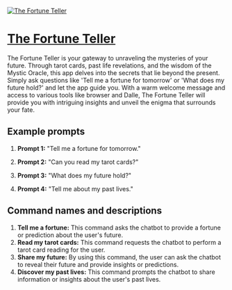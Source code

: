 [![The Fortune Teller](https://files.oaiusercontent.com/file-vavPjtwwYMGb9cAohGMPMHvw?se=2123-10-19T03%3A10%3A37Z&sp=r&sv=2021-08-06&sr=b&rscc=max-age%3D31536000%2C%20immutable&rscd=attachment%3B%20filename%3Dd9bcac7d-0194-4a52-a70e-3c116eac4a18.png&sig=7Bqlb5oR5WuDvGxxkhZHTsEo7%2Bb3YOLLSvbGy2wi6DU%3D)](https://chat.openai.com/g/g-w5sa94Hbq-the-fortune-teller)

# [The Fortune Teller](https://chat.openai.com/g/g-w5sa94Hbq-the-fortune-teller)

The Fortune Teller is your gateway to unraveling the mysteries of your future. Through tarot cards, past life revelations, and the wisdom of the Mystic Oracle, this app delves into the secrets that lie beyond the present. Simply ask questions like 'Tell me a fortune for tomorrow' or 'What does my future hold?' and let the app guide you. With a warm welcome message and access to various tools like browser and Dalle, The Fortune Teller will provide you with intriguing insights and unveil the enigma that surrounds your fate.

## Example prompts

1. **Prompt 1:** "Tell me a fortune for tomorrow."

2. **Prompt 2:** "Can you read my tarot cards?"

3. **Prompt 3:** "What does my future hold?"

4. **Prompt 4:** "Tell me about my past lives."

## Command names and descriptions

1. **Tell me a fortune:** This command asks the chatbot to provide a fortune or prediction about the user's future.
2. **Read my tarot cards:** This command requests the chatbot to perform a tarot card reading for the user.
3. **Share my future:** By using this command, the user can ask the chatbot to reveal their future and provide insights or predictions.
4. **Discover my past lives:** This command prompts the chatbot to share information or insights about the user's past lives.